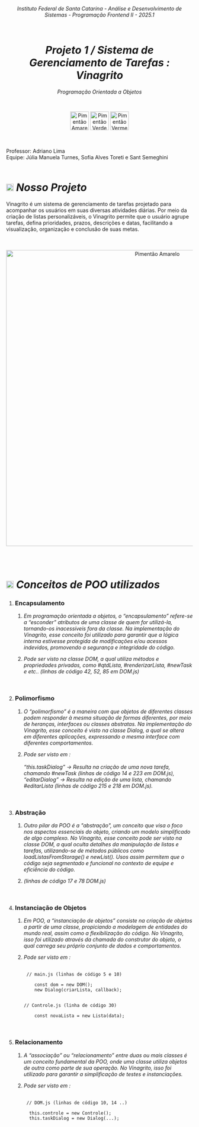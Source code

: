 *<p align="center"> Instituto Federal de Santa Catarina - Análise e Desenvolvimento de Sistemas - Programação Frontend II - 2025.1 </p>*
<br>

*<h1 align="center"> Projeto 1 / Sistema de Gerenciamento de Tarefas : Vinagrito </h1>*
*<p align="center"> Programação Orientada a Objetos </p>* <br>


<p align="center">
  <img src="https://github.com/user-attachments/assets/aa3529c1-91eb-47f1-84e3-88f1828684d6" alt="Pimentão Amarelo" width="50"/>
  <img src="https://github.com/user-attachments/assets/b5dd4b0d-3942-486b-bed6-ded741bd4dd5" alt="Pimentão Verde" width="50"/>
  <img src="https://github.com/user-attachments/assets/5403260a-067a-4f0e-9e5a-078f85de44db" alt="Pimentão Vermelho" width="50"/>
</p>

<br>

Professor: Adriano Lima  
Equipe: Júlia Manuela Turnes, Sofia Alves Toreti e Sant Semeghini
<br> 
<br>


# <img src="https://github.com/user-attachments/assets/eee58b89-455d-45ae-9d69-ccccccc4ab6c" alt="Podre Claro" width="20"/> *Nosso Projeto*
Vinagrito é um sistema de gerenciamento de tarefas projetado para acompanhar os usuários em suas diversas atividades diárias. Por meio da criação de listas personalizáveis, o Vinagrito permite que o usuário agrupe tarefas, defina prioridades, prazos, descrições e datas, facilitando a visualização, organização e conclusão de suas metas.
<br>
<br>
<br>
<p align="center">
  <img src="https://github.com/user-attachments/assets/d97209bd-9aff-4a02-8e68-90c44679be71" alt="Pimentão Amarelo" width="800"/>
</p>

<br>
<br>

# <img src="https://github.com/user-attachments/assets/eee58b89-455d-45ae-9d69-ccccccc4ab6c" alt="Podre Claro" width="20"/> *Conceitos de POO utilizados*

  1. ### Encapsulamento
     1. *Em programação orientada a objetos, o “encapsulamento” refere-se a “esconder” atributos de uma classe de quem for utilizá-la, tornando-os inacessíveis fora da classe. Na implementação do Vinagrito, esse conceito foi utilizado para garantir que a lógica interna estivesse protegida de modificações e/ou acessos indevidos, promovendo a segurança e integridade do código.* <br>

     2. *Pode ser visto na classe DOM, a qual utiliza métodos e propriedades privadas, como #qtdLista, #renderizarLista, #newTask e etc.. (linhas de código 42, 52, 85 em DOM.js)*
<br>

  2. ### Polimorfismo
     1. *O “polimorfismo” é a maneira com que objetos de diferentes classes podem responder à mesma situação de formas diferentes, por meio de heranças, interfaces ou classes abstratas. Na implementação do Vinagrito, esse conceito é visto na classe Dialog, a qual se altera em diferentes aplicações, expressando a mesma interface com diferentes comportamentos.* <br>

     2. *Pode ser visto em : <br> <br> 
              “this.taskDialog” → Resulta na criação de uma nova tarefa, chamando #newTask (linhas de código 14 e 223 em DOM.js), <br>
              “editarDialog” → Resulta na edição de uma lista, chamando #editarLista (linhas de código 215 e 218 em DOM.js).*
<br>

  3. ### Abstração
     1. *Outro pilar da POO é a "abstração", um conceito que visa o foco nos aspectos essenciais do objeto, criando um modelo simplificado de algo complexo. No Vinagrito, esse conceito pode ser visto na classe DOM, a qual oculta detalhes da manipulação de listas e tarefas, utilizando-se de métodos públicos como loadListasFromStorage() e newList(). Usos assim permitem que o código seja segmentado e funcional no contexto de equipe e eficiência do código.* <br>

     2. *(linhas de código 17 e 78 DOM.js)*
<br>

  4. ### Instanciação de Objetos
     1. *Em POO, a “instanciação de objetos” consiste na criação de objetos a partir de uma classe, propiciando a modelagem de entidades do mundo real, assim como a flexibilização do código. No Vinagrito, isso foi utilizado através da chamada do construtor do objeto, o qual carrega seu próprio conjunto de dados e comportamentos.* <br>

     2. *Pode ser visto em :* <br><br>
        ```
         // main.js (linhas de código 5 e 10)

            const dom = new DOM();
            new Dialog(criarLista, callback);


        // Controle.js (linha de código 30)

            const novaLista = new Lista(data);
        
         ```
<br>

  5. ### Relacionamento
     1. *A “associação” ou “relacionamento” entre duas ou mais classes é um conceito fundamental da POO, onde uma classe utiliza objetos de outra como parte de sua operação. No Vinagrito, isso foi utilizado para garantir a simplificação de testes e instanciações.* <br>

     2. *Pode ser visto em :* <br><br>
        ```
         // DOM.js (linhas de código 10, 14 ..)

          this.controle = new Controle();
          this.taskDialog = new Dialog(...);
        
         ```
<br>
